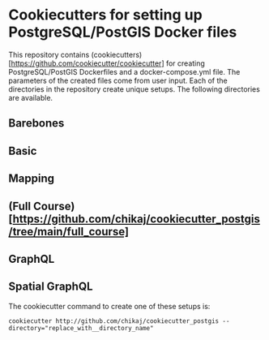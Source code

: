 # Cookiecutters for setting up PostgreSQL/PostGIS Docker files

This repository contains (cookiecutters)[https://github.com/cookiecutter/cookiecutter] for creating 
PostgreSQL/PostGIS Dockerfiles and a docker-compose.yml file. The parameters of the created files
come from user input. Each of the directories in the repository create unique setups. The following 
directories are available.

## Barebones


## Basic


## Mapping


## (Full Course)[https://github.com/chikaj/cookiecutter_postgis/tree/main/full_course]


## GraphQL


## Spatial GraphQL



The cookiecutter command to create one of these setups is:

`cookiecutter http://github.com/chikaj/cookiecutter_postgis --directory="replace_with__directory_name"`
